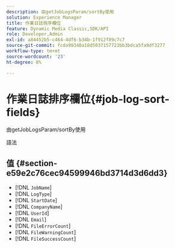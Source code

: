 ```yaml
---
description: 由getJobLogsParam/sortBy使用
solution: Experience Manager
title: 作業日誌排序欄位
feature: Dynamic Media Classic,SDK/API
role: Developer,Admin
exl-id: a84452b5-c464-4df6-b34b-1f912f89c7c7
source-git-commit: fcda99340a18d5037157723bb3bdca5fa9df3277
workflow-type: tm+mt
source-wordcount: '23'
ht-degree: 8%

---
```


# 作業日誌排序欄位{#job-log-sort-fields}

由getJobLogsParam/sortBy使用

語法

## 值 {#section-e59e2c76cec94599946bd3714d3d6dd3}

* [!DNL `JobName`]
* [!DNL `LogType`]
* [!DNL `StartDate`]
* [!DNL `CompanyName`]
* [!DNL `UserId`]
* [!DNL `Email`]
* [!DNL `FileErrorCount`]
* [!DNL `FileWarningCount`]
* [!DNL `FileSuccessCount`]
